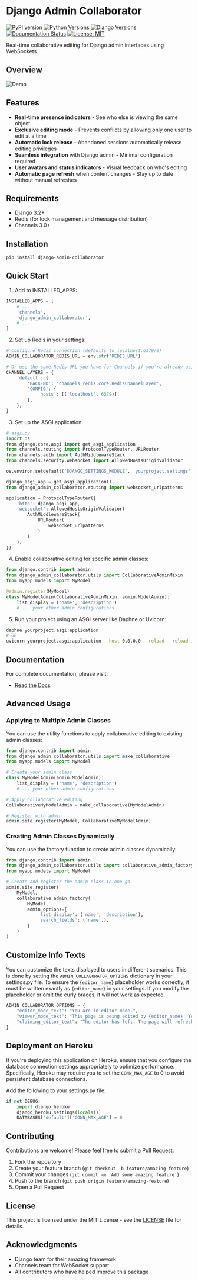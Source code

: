 # Django Admin Collaborator

[![PyPI version](https://badge.fury.io/py/django-admin-collaborator.svg)](https://badge.fury.io/py/django-admin-collaborator)
[![Python Versions](https://img.shields.io/pypi/pyversions/django-admin-collaborator.svg)](https://pypi.org/project/django-admin-collaborator/)
[![Django Versions](https://img.shields.io/badge/django-3.2%2B-blue.svg)](https://www.djangoproject.com/)
[![Documentation Status](https://readthedocs.org/projects/django-admin-collaborator/badge/?version=latest)](https://django-admin-collaborator.readthedocs.io/en/latest/?badge=latest)
[![License: MIT](https://img.shields.io/badge/License-MIT-yellow.svg)](https://opensource.org/licenses/MIT)

Real-time collaborative editing for Django admin interfaces using WebSockets.

## Overview
![Demo](https://raw.githubusercontent.com/Brktrlw/django-admin-collaborator/refs/heads/main/screenshots/demo.gif)

## Features

- **Real-time presence indicators** - See who else is viewing the same object
- **Exclusive editing mode** - Prevents conflicts by allowing only one user to edit at a time
- **Automatic lock release** - Abandoned sessions automatically release editing privileges
- **Seamless integration** with Django admin - Minimal configuration required
- **User avatars and status indicators** - Visual feedback on who's editing
- **Automatic page refresh** when content changes - Stay up to date without manual refreshes

## Requirements

- Django 3.2+
- Redis (for lock management and message distribution)
- Channels 3.0+

## Installation

```bash
pip install django-admin-collaborator
```

## Quick Start

1. Add to INSTALLED_APPS:

```python
INSTALLED_APPS = [
    # ...
    'channels',
    'django_admin_collaborator',
    # ...
]
```

2. Set up Redis in your settings:

```python
# Configure Redis connection (defaults to localhost:6379/0)
ADMIN_COLLABORATOR_REDIS_URL = env.str("REDIS_URL")

# Or use the same Redis URL you have for Channels if you're already using it
CHANNEL_LAYERS = {
    'default': {
        'BACKEND': 'channels_redis.core.RedisChannelLayer',
        'CONFIG': {
            'hosts': [('localhost', 6379)],
        },
    },
}
```

3. Set up the ASGI application:

```python
# asgi.py
import os
from django.core.asgi import get_asgi_application
from channels.routing import ProtocolTypeRouter, URLRouter
from channels.auth import AuthMiddlewareStack
from channels.security.websocket import AllowedHostsOriginValidator

os.environ.setdefault('DJANGO_SETTINGS_MODULE', 'yourproject.settings')

django_asgi_app = get_asgi_application()
from django_admin_collaborator.routing import websocket_urlpatterns

application = ProtocolTypeRouter({
    'http': django_asgi_app,
    'websocket': AllowedHostsOriginValidator(
        AuthMiddlewareStack(
            URLRouter(
                websocket_urlpatterns
            )
        )
    ),
})
```

4. Enable collaborative editing for specific admin classes:

```python
from django.contrib import admin
from django_admin_collaborator.utils import CollaborativeAdminMixin
from myapp.models import MyModel

@admin.register(MyModel)
class MyModelAdmin(CollaborativeAdminMixin, admin.ModelAdmin):
    list_display = ('name', 'description')
    # ... your other admin configurations
```

5. Run your project using an ASGI server like Daphne or Uvicorn:

```bash
daphne yourproject.asgi:application
# OR
uvicorn yourproject.asgi:application --host 0.0.0.0 --reload --reload-include '*.html'
```

## Documentation

For complete documentation, please visit:
- [Read the Docs](https://django-admin-collaborator.readthedocs.io/)

## Advanced Usage

### Applying to Multiple Admin Classes

You can use the utility functions to apply collaborative editing to existing admin classes:

```python
from django.contrib import admin
from django_admin_collaborator.utils import make_collaborative
from myapp.models import MyModel

# Create your admin class
class MyModelAdmin(admin.ModelAdmin):
    list_display = ('name', 'description')
    # ... your other admin configurations

# Apply collaborative editing
CollaborativeMyModelAdmin = make_collaborative(MyModelAdmin)

# Register with admin
admin.site.register(MyModel, CollaborativeMyModelAdmin)
```

### Creating Admin Classes Dynamically

You can use the factory function to create admin classes dynamically:

```python
from django.contrib import admin
from django_admin_collaborator.utils import collaborative_admin_factory
from myapp.models import MyModel

# Create and register the admin class in one go
admin.site.register(
    MyModel, 
    collaborative_admin_factory(
        MyModel, 
        admin_options={
            'list_display': ('name', 'description'),
            'search_fields': ('name',),
        }
    )
)
```

## Customize Info Texts
You can customize the texts displayed to users in different scenarios. This is done by setting the `ADMIN_COLLABORATOR_OPTIONS` dictionary in your settings.py file.
To ensure the `{editor_name}` placeholder works correctly, it must be written exactly as `{editor_name}` in your settings. If you modify the placeholder or omit the curly braces, it will not work as expected.
```python
ADMIN_COLLABORATOR_OPTIONS = {
    "editor_mode_text": "You are in editor mode.",
    "viewer_mode_text": "This page is being edited by {editor_name}. You cannot make changes until they leave.",
    "claiming_editor_text": "The editor has left. The page will refresh shortly to allow editing."
}
```

## Deployment on Heroku

If you're deploying this application on Heroku, ensure that you configure the database connection settings appropriately to optimize performance. Specifically, Heroku may require you to set the `CONN_MAX_AGE` to 0 to avoid persistent database connections.

Add the following to your settings.py file:
```python
if not DEBUG:
    import django_heroku
    django_heroku.settings(locals())
    DATABASES['default']['CONN_MAX_AGE'] = 0
```

## Contributing

Contributions are welcome! Please feel free to submit a Pull Request.

1. Fork the repository
2. Create your feature branch (`git checkout -b feature/amazing-feature`)
3. Commit your changes (`git commit -m 'Add some amazing feature'`)
4. Push to the branch (`git push origin feature/amazing-feature`)
5. Open a Pull Request

## License

This project is licensed under the MIT License - see the [LICENSE](LICENSE) file for details.

## Acknowledgments

- Django team for their amazing framework
- Channels team for WebSocket support
- All contributors who have helped improve this package